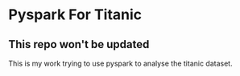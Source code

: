 # Pyspark For Titanic
## This repo won't be updated
This is my work trying to use pyspark to analyse the titanic dataset.
